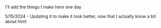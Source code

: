 I'll add the things I make here one day

5/15/2024 - Updating it to make it look better, now that I actually know a bit about html
